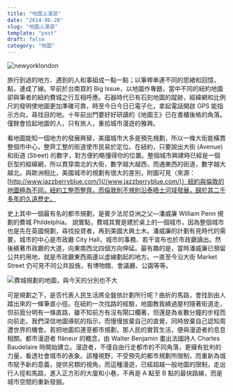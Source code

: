 ```yaml
---
title: "地圖上漫遊"
date: "2014-06-20"
slug: "地圖上漫遊"
template: "post"
draft: false
category: "地圖"
---
```


![newyorklondon](media/newyorklondon.jpg)

旅行到過的地方、遇到的人和事組成一點一點；以筆桿串連不同的思緒和回憶，點，連成了線。早前於台南買的 Big Issue，以地圖作專題，當中不同的紐約地圖卻與筆者的紐約費城之行互相呼應。石器時代已有石刻地圖的蹤跡，經緯網和比例尺的發明使地圖更加準確可靠，時至今日今日已電子化，拿起電話開啟 GPS 能指示方向，尋找目的地。十年前出門要好好研讀的《地圖王》已在書櫃後格的角落。僅餘會拾起地圖的人，只有旅人，重拾城市漫遊的雅興。

看地圖能知一個地方的發展興替，美國城市大多是預先規劃，所以一條大街能橫貫整個市中心，整齊工整的街道使市民易於定位。在紐約，只要說出大街 (Avenue) 和街道 (Street) 的數字，對方便約略懂得你的位置。整個城市興建時已經是一個巨型的經緯網，所以貫穿南北的大街，數字越大越西，而通東西的街道，數字越大越北。與歐洲相比，美國城市的規劃有很大的差別，附圖可見（來源： [http://www.jazzberryblue.com/](//www.jazzberryblue.com/)）紐約與倫敦的地圖極為不同，紐約工整而整齊，而倫敦則不規則沿泰晤士河域發展，歸於其二千多年的久遠歷史。

史上其中一個最有名的都市規劃，是賓夕法尼亞洲之父—潘威廉 William Penn 規劃的費城 Phildelphia。 說實點，費城其實是建於桌上的一個城市，因為整個城市也是先在英國規劃，尋找投資者，再到美國大興土木。潘威廉的計劃有見時代的需要，城市的中心是市政廳 City Hall，城市的事務、若干宣布也於市政廳讀出。然後繞著市政廳的大道，向東南西北四個方向伸延。最有趣的是，當時潘威廉已預留公共的用地，就是市政廳東西兩邊以虛線劃起的地方。一直至今沿大街 Market Street 仍可見不同公共設施，有博物館、會議廳、公園等等。

![費城規劃的地圖，與今天的分別也不大](media/tholme1683inch9.jpg)

可是規劃之下，是否代表人民生活將全盤依計劃所行呢？曲折的馬路，會找到由人踏出來的一條筆直小徑。在紐約一次找路的經驗，地圖教我繞過屋村隨著街道走，但前面分明有一條直路，雖不知前方有沒有閘口欄著，但還是為省數分鐘的步程而向前走。我們深信地圖導航的指示，而慢慢放棄自己的直覺，同時放棄自己認知周遭世界的機會。若把地圖扣連至都市規劃，那人民的實質生活，便與漫遊者的息息相關。都市漫遊者 flâneur 的概念，由 Walter Benjamin 畫出法國詩人 Charles Baudelaire 時開始建立。漫遊者，不僅自由行走都市的不同角落，更擁有批判的力量，看透社會城市的表象。該種視野，不受預先的都市規劃所限制，而重新為城市賦予新的意義，提供另類的視角。而這種漫遊，已經超越一般地圖的限制，走出行人徑和馬路，進入正方形的大廈和小巷，不再是 A 點至 B 點的最快路線，而是城市空間的重新發掘。
